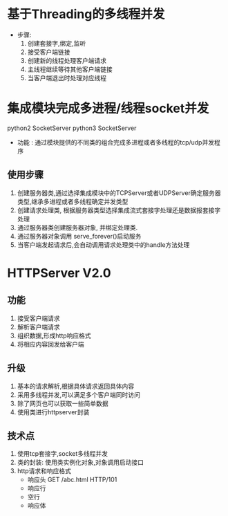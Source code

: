 # 基于Threading的多线程并发

- 步骤:
    1. 创建套接字,绑定,监听
    2. 接受客户端链接
    3. 创建新的线程处理客户端请求
    4. 主线程继续等待其他客户端链接
    5. 当客户端退出时处理对应线程

# 集成模块完成多进程/线程socket并发
python2 SocketServer
python3 SocketServer

- 功能 : 通过模块提供的不同类的组合完成多进程或者多线程的tcp/udp并发程序

## 使用步骤
1. 创建服务器类,通过选择集成模块中的TCPServer或者UDPServer确定服务器类型,继承多进程或者多线程确定并发类型
2. 创建请求处理类, 根据服务器类型选择集成流式套接字处理还是数据报套接字处理
3. 通过服务器类创建服务器对象, 并绑定处理类.
4. 通过服务器对象调用 serve_forever()启动服务
5. 当客户端发起请求后,会自动调用请求处理类中的handle方法处理

# HTTPServer V2.0

## 功能
1. 接受客户端请求
2. 解析客户端请求
3. 组织数据,形成http响应格式
4. 将相应内容回发给客户端

## 升级
1. 基本的请求解析,根据具体请求返回具体内容
2. 采用多线程并发,可以满足多个客户端同时访问
3. 除了网页也可以获取一些简单数据
4. 使用类进行httpserver封装

## 技术点
1. 使用tcp套接字,socket多线程并发
2. 类的封装: 使用类实例化对象,对象调用启动接口
3. http请求和响应格式
    - 响应头 GET  /abc.html HTTP/101
    - 响应行
    - 空行
    - 响应体
